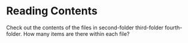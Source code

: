 # Reading Contents
Check out the contents of the files in second-folder third-folder fourth-folder.
How many items are there within each file?